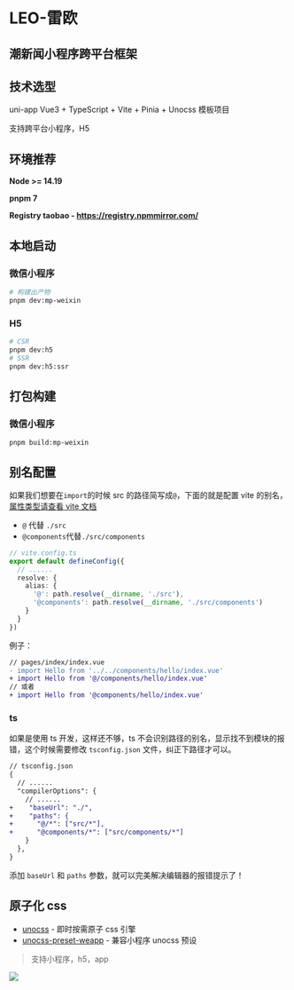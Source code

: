 # LEO-雷欧

## 潮新闻小程序跨平台框架

## 技术选型

uni-app Vue3 + TypeScript + Vite + Pinia + Unocss 模板项目

支持跨平台小程序，H5

## 环境推荐

**Node >= 14.19**

**pnpm 7**

**Registry taobao - https://registry.npmmirror.com/**

## 本地启动

### 微信小程序

```sh
# 构建出产物
pnpm dev:mp-weixin
```

### H5

```sh
# CSR
pnpm dev:h5
# SSR
pnpm dev:h5:ssr
```

## 打包构建

### 微信小程序

```
pnpm build:mp-weixin
```

## 别名配置

如果我们想要在`import`的时候 src 的路径简写成`@`，下面的就是配置 vite 的别名，[属性类型请查看 vite 文档](https://vitejs.cn/config/#resolve-alias)

- `@` 代替 `./src`
- `@components`代替`./src/components`

```typescript
// vite.config.ts
export default defineConfig({
  // ......
  resolve: {
    alias: {
      '@': path.resolve(__dirname, './src'),
      '@components': path.resolve(__dirname, './src/components')
    }
  }
})
```

例子：

```diff
// pages/index/index.vue
- import Hello from '../../components/hello/index.vue'
+ import Hello from '@/components/hello/index.vue'
// 或者
+ import Hello from '@components/hello/index.vue'
```

### ts

如果是使用 ts 开发，这样还不够，ts 不会识别路径的别名，显示找不到模块的报错，这个时候需要修改 `tsconfig.json` 文件，纠正下路径才可以。

```diff
// tsconfig.json
{
  // ......
  "compilerOptions": {
    // ......
+    "baseUrl": "./",
+    "paths": {
+      "@/*": ["src/*"],
+      "@components/*": ["src/components/*"]
    }
  },
}

```

添加 `baseUrl` 和 `paths` 参数，就可以完美解决编辑器的报错提示了！

## 原子化 css

- [unocss](https://github.com/unocss/unocss) - 即时按需原子 css 引擎
- [unocss-preset-weapp](https://github.com/MellowCo/unocss-preset-weapp) - 兼容小程序 unocss 预设

> 支持小程序，h5，app

![](https://fastly.jsdelivr.net/gh/MellowCo/image-host/2022/202211121156442.png)
